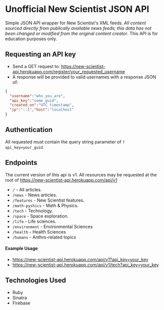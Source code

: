 # Unofficial New Scientist JSON API

Simple JSON API wrapper for New Scientist's XML feeds. _All content sourced directly from publically available news feeds; this data has not been changed or modified from the original content creator_. This API is for education purposes only.

## Requesting an API key

* Send a GET request to: https://new-scientist-api.herokuapp.com/register/your_requested_username
* A response will be provided to valid usernames with a response JSON of:

```json
{
  "username":"who_you_are",
  "api_key":"some_guid",
  "created_on":"UTC timestamp",
  "ip":"::1","host":"localhost"
}
```

## Authentication

All requested must contain the query string parameter of `?api_key=your_guid`.

## Endpoints 

The current version of this api is v1. All resources may be requested at the root of https://new-scientist-api.herokuapp.com/api/v1

* `/` - All articles.
* `/news` - News articles.
* `/features` - New Scientist features.
* `/math-pyshics` - Math & Physics.
* `/tech` - Technology.
* `/space` - Space exploration.
* `/life` - Life sciences.
* `/environment` - Environmental Sciences
* `/health` - Health Sciences
* `/humans` - Anthro-related topics

#### Example Usage

* https://new-scientist-api.herokuapp.com/api/v1?api_key=your_key
* https://new-scientist-api.herokuapp.com/api/v1/tech?api_key=your_key

## Technologies Used

- Ruby
- Sinatra
- Firebase
